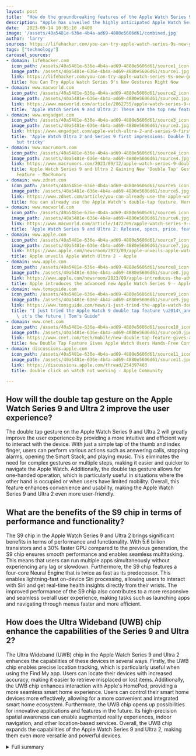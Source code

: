 ```yaml
---
layout: post
title:  "How do the groundbreaking features of the Apple Watch Series 9 and Ultra 2 revolutionize the way we interact with our devices?"
description: "Apple has unveiled the highly anticipated Apple Watch Series 9 and Ultra 2, introducing groundbreaking features that will revolutionize the way we interact with our devices."
date:   2023-09-14 10:05:10 -0400
image: '/assets/40a5481e-636e-4b4a-ad69-4880e5606d61/combined.jpg'
author: 'larry'
sources: https://lifehacker.com/you-can-try-apple-watch-series-9s-new-gestures-right-no-1850833719 https://www.macworld.com/article/2062755/apple-watch-series-9-ultra-2-s9-double-tap-gesture-u2-displays-siri.html https://www.engadget.com/apple-watch-ultra-2-and-series-9-first-impressions-double-tap-is-accurate-and-tricky-203116431.html https://www.macrumors.com/2023/09/12/apple-watch-series-9-double-tap/ https://www.zdnet.com/article/you-can-already-use-the-apple-watchs-double-tap-feature-heres-how/ https://www.macworld.com/article/1472709/apple-watch-series-9-rumors-specs-features-price-release.html https://www.apple.com/newsroom/2023/09/apple-unveils-apple-watch-ultra-2/ https://discussions.apple.com/thread/254397403 https://www.apple.com/newsroom/2023/09/apple-introduces-the-advanced-new-apple-watch-series-9/ https://www.tomsguide.com/news/i-just-tried-the-apple-watch-double-tap-feature-and-im-convinced-its-the-future https://www.cnet.com/tech/mobile/new-double-tap-feature-gives-apple-watch-users-hands-free-control/
tags: ["technology"]
carousel_sources:
- domain: lifehacker.com
  icon_path: /assets/40a5481e-636e-4b4a-ad69-4880e5606d61/source1_icon.jpg
  image_path: /assets/40a5481e-636e-4b4a-ad69-4880e5606d61/source1.jpg
  link: https://lifehacker.com/you-can-try-apple-watch-series-9s-new-gestures-right-no-1850833719
  title: You Can Try Apple Watch Series 9's New Gestures Right Now
- domain: www.macworld.com
  icon_path: /assets/40a5481e-636e-4b4a-ad69-4880e5606d61/source2_icon.jpg
  image_path: /assets/40a5481e-636e-4b4a-ad69-4880e5606d61/source2.jpg
  link: https://www.macworld.com/article/2062755/apple-watch-series-9-ultra-2-s9-double-tap-gesture-u2-displays-siri.html
  title: 'Apple Watch Series 9 and Ultra 2: These are the top new features | Macworld'
- domain: www.engadget.com
  icon_path: /assets/40a5481e-636e-4b4a-ad69-4880e5606d61/source3_icon.jpg
  image_path: /assets/40a5481e-636e-4b4a-ad69-4880e5606d61/source3.jpg
  link: https://www.engadget.com/apple-watch-ultra-2-and-series-9-first-impressions-double-tap-is-accurate-and-tricky-203116431.html
  title: 'Apple Watch Ultra 2 and Series 9 first impressions: Double Tap is accurate
    but tricky'
- domain: www.macrumors.com
  icon_path: /assets/40a5481e-636e-4b4a-ad69-4880e5606d61/source4_icon.jpg
  image_path: /assets/40a5481e-636e-4b4a-ad69-4880e5606d61/source4.jpg
  link: https://www.macrumors.com/2023/09/12/apple-watch-series-9-double-tap/
  title: Apple Watch Series 9 and Ultra 2 Gaining New 'Double Tap' Gesture Control
    Feature - MacRumors
- domain: www.zdnet.com
  icon_path: /assets/40a5481e-636e-4b4a-ad69-4880e5606d61/source5_icon.jpg
  image_path: /assets/40a5481e-636e-4b4a-ad69-4880e5606d61/source5.jpg
  link: https://www.zdnet.com/article/you-can-already-use-the-apple-watchs-double-tap-feature-heres-how/
  title: You can already use the Apple Watch's double-tap feature. Here's how | ZDNET
- domain: www.macworld.com
  icon_path: /assets/40a5481e-636e-4b4a-ad69-4880e5606d61/source6_icon.jpg
  image_path: /assets/40a5481e-636e-4b4a-ad69-4880e5606d61/source6.jpg
  link: https://www.macworld.com/article/1472709/apple-watch-series-9-rumors-specs-features-price-release.html
  title: 'Apple Watch Series 9 and Ultra 2: Release, specs, price, features | Macworld'
- domain: www.apple.com
  icon_path: /assets/40a5481e-636e-4b4a-ad69-4880e5606d61/source7_icon.jpg
  image_path: /assets/40a5481e-636e-4b4a-ad69-4880e5606d61/source7.jpg
  link: https://www.apple.com/newsroom/2023/09/apple-unveils-apple-watch-ultra-2/
  title: Apple unveils Apple Watch Ultra 2 - Apple
- domain: www.apple.com
  icon_path: /assets/40a5481e-636e-4b4a-ad69-4880e5606d61/source8_icon.jpg
  image_path: /assets/40a5481e-636e-4b4a-ad69-4880e5606d61/source8.jpg
  link: https://www.apple.com/newsroom/2023/09/apple-introduces-the-advanced-new-apple-watch-series-9/
  title: Apple introduces the advanced new Apple Watch Series 9 - Apple
- domain: www.tomsguide.com
  icon_path: /assets/40a5481e-636e-4b4a-ad69-4880e5606d61/source9_icon.jpg
  image_path: /assets/40a5481e-636e-4b4a-ad69-4880e5606d61/source9.jpg
  link: https://www.tomsguide.com/news/i-just-tried-the-apple-watch-double-tap-feature-and-im-convinced-its-the-future
  title: "I just tried the Apple Watch 9 double tap feature \u2014\_and I'm convinced\
    \ it's the future | Tom's Guide"
- domain: www.cnet.com
  icon_path: /assets/40a5481e-636e-4b4a-ad69-4880e5606d61/source10_icon.jpg
  image_path: /assets/40a5481e-636e-4b4a-ad69-4880e5606d61/source10.jpg
  link: https://www.cnet.com/tech/mobile/new-double-tap-feature-gives-apple-watch-users-hands-free-control/
  title: New Double Tap Feature Gives Apple Watch Users Hands-Free Control - CNET
- domain: discussions.apple.com
  icon_path: /assets/40a5481e-636e-4b4a-ad69-4880e5606d61/source11_icon.jpg
  image_path: /assets/40a5481e-636e-4b4a-ad69-4880e5606d61/source11.jpg
  link: https://discussions.apple.com/thread/254397403
  title: double click on watch not working - Apple Community

---
```


## How will the double tap gesture on the Apple Watch Series 9 and Ultra 2 improve the user experience?
The double tap gesture on the Apple Watch Series 9 and Ultra 2 will greatly improve the user experience by providing a more intuitive and efficient way to interact with the device. With just a simple tap of the thumb and index finger, users can perform various actions such as answering calls, stopping alarms, opening the Smart Stack, and playing music. This eliminates the need for complex gestures or multiple steps, making it easier and quicker to navigate the Apple Watch. Additionally, the double tap gesture allows for one-handed operation, which is particularly useful in situations where the other hand is occupied or when users have limited mobility. Overall, this feature enhances convenience and usability, making the Apple Watch Series 9 and Ultra 2 even more user-friendly.

## What are the benefits of the S9 chip in terms of performance and functionality?
The S9 chip in the Apple Watch Series 9 and Ultra 2 brings significant benefits in terms of performance and functionality. With 5.6 billion transistors and a 30% faster GPU compared to the previous generation, the S9 chip ensures smooth performance and enables seamless multitasking. This means that users can run multiple apps simultaneously without experiencing any lag or slowdown. Furthermore, the S9 chip features a four-core Neural Engine that is twice as fast as its predecessor. This enables lightning-fast on-device Siri processing, allowing users to interact with Siri and get real-time health insights directly from their wrists. The improved performance of the S9 chip also contributes to a more responsive and seamless overall user experience, making tasks such as launching apps and navigating through menus faster and more efficient.

## How does the Ultra Wideband (UWB) chip enhance the capabilities of the Series 9 and Ultra 2?
The Ultra Wideband (UWB) chip in the Apple Watch Series 9 and Ultra 2 enhances the capabilities of these devices in several ways. Firstly, the UWB chip enables precise location tracking, which is particularly useful when using the Find My app. Users can locate their devices with increased accuracy, making it easier to retrieve misplaced or lost items. Additionally, the UWB chip enhances interaction with Apple's HomePod, providing a more seamless smart home experience. Users can control their smart home devices more effectively, allowing for a more convenient and integrated smart home ecosystem. Furthermore, the UWB chip opens up possibilities for innovative applications and features in the future. Its high-precision spatial awareness can enable augmented reality experiences, indoor navigation, and other location-based services. Overall, the UWB chip expands the capabilities of the Apple Watch Series 9 and Ultra 2, making them even more versatile and powerful devices.



<details>
  <summary>Full summary</summary>
<p>The latest update to Apple's iconic smartwatch lineup has arrived, and it's bringing a whole new level of functionality and convenience. The Apple Watch Series 9 and Ultra 2, unveiled at Apple's annual September event, introduce groundbreaking features that will revolutionize the way we interact with our devices.</p>
<p>One of the most exciting additions to the Series 9 and Ultra 2 is the double tap gesture. This intuitive gesture, available on both models, allows users to control their watches with a simple tap of their thumb and index finger. Answering calls, stopping alarms, opening the Smart Stack, playing music, and more can now be done effortlessly with just a double tap. This feature is a game-changer, making it easier than ever to navigate the Apple Watch with one hand.</p>
<p>But the double tap gesture is just the tip of the iceberg when it comes to the Series 9 and Ultra 2's impressive capabilities. Powered by the S9 chip, these watches deliver a significant speed boost and improved power efficiency. With 5.6 billion transistors and a 30% faster GPU compared to the previous generation, the S9 chip ensures smooth performance and seamless multitasking.</p>
<p>The S9 chip also boasts a four-core Neural Engine that's twice as fast as its predecessor, enabling lightning-fast on-device Siri processing. With Siri now available on your wrist, you can ask questions, set reminders, and get real-time health insights without even reaching for your iPhone.</p>
<p>In addition to the S9 chip, the Series 9 and Ultra 2 feature a 2nd-gen UWB (Ultra Wideband) chip. This advanced chip enhances location tracking and enables precise tracking in the Find My app. It also enables interaction with Apple's HomePod, providing an even more seamless smart home experience.</p>
<p>Both the Series 9 and Ultra 2 come with brighter displays than ever before. The Series 9 supports a maximum brightness of 2,000 nits, while the Ultra 2 goes up to an impressive 3,000 nits. This means that your watch face and notifications will always be crisp and clear, even in bright sunlight.</p>
<p>In terms of design, Apple has made some noteworthy updates. The Series 9 is available in aluminum or stainless steel options, allowing you to choose the perfect style for your wrist. On the other hand, the Ultra 2 features a stunning titanium case, adding a touch of luxury to your everyday life.</p>
<p>When it comes to bands, Apple has made a conscious effort to be more sustainable. The Sport Loop band is now made with recycled yarn, while Nike's watch bands use recycled materials. Moreover, Apple no longer uses leather in any of its products, opting for a synthetic material called FineWoven instead. This commitment to sustainability is commendable and aligns with Apple's environmental goals.</p>
<p>It's not just the hardware that's impressive. The new watchOS 10 introduces redesigned apps, new watch faces, and a host of exciting features. With the updated Modular Ultra watch face, you can now access real-time data at a glance, making it easier than ever to stay informed and connected.</p>
<p>The Apple Watch Ultra 2 comes with additional features designed for specific use cases. Cyclists will appreciate the Bluetooth connectivity for their equipment, while divers can take advantage of depth apps for their underwater adventures. These specialized features demonstrate Apple's dedication to providing a personalized experience for every user.</p>
<p>In terms of pricing, the Apple Watch Series 9 starts at $399, while the Ultra 2 starts at $799. Preorders are available today, and both models will be available in Apple Stores starting September 22. With their impressive features and sleek designs, the Series 9 and Ultra 2 are sure to be a hit among Apple enthusiasts.</p>
<p>With the introduction of the double tap gesture and a host of other innovative features, the Apple Watch Series 9 and Ultra 2 represent a significant leap forward in smartwatch technology. Whether you're a tech enthusiast, a fitness enthusiast, or someone who values style and convenience, these watches have something for everyone. Upgrade to the Series 9 or Ultra 2 today and experience the future of wearable technology.</p>
</details>
